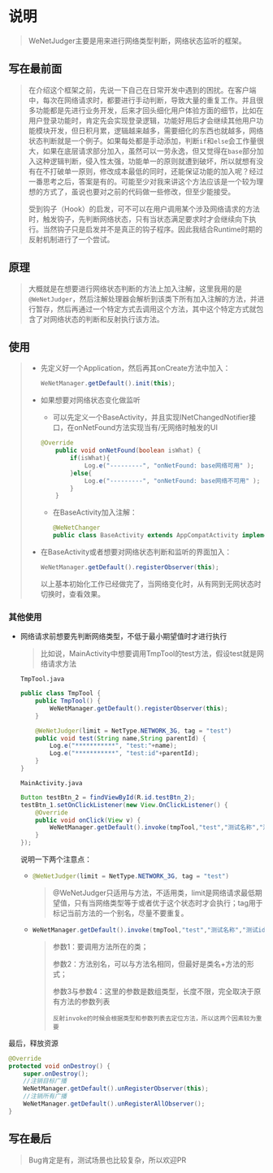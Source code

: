 # 说明

> WeNetJudger主要是用来进行网络类型判断，网络状态监听的框架。

## 写在最前面

> ​	在介绍这个框架之前，先说一下自己在日常开发中遇到的困扰。在客户端中，每次在网络请求时，都要进行手动判断，导致大量的重复工作。并且很多功能都是先进行业务开发，后来才回头细化用户体验方面的细节，比如在用户登录功能时，肯定先会实现登录逻辑，功能好用后才会继续其他用户功能模块开发，但日积月累，逻辑越来越多，需要细化的东西也就越多，网络状态判断就是一个例子。如果每处都是手动添加，判断`if`和`else`会工作量很大，如果在底层请求部分加入，虽然可以一劳永逸，但又觉得在`base`部分加入这种逻辑判断，侵入性太强，功能单一的原则就遭到破坏，所以就想有没有在不打破单一原则，修改成本最低的同时，还能保证功能的加入呢？经过一番思考之后，答案是有的。可能至少对我来讲这个方法应该是一个较为理想的方式了，虽说也要对之前的代码做一些修改，但至少能接受。
>
> ​	受到钩子（Hook）的启发，可不可以在用户调用某个涉及网络请求的方法时，触发钩子，先判断网络状态，只有当状态满足要求时才会继续向下执行。当然钩子只是启发并不是真正的钩子程序。因此我结合Runtime时期的反射机制进行了一个尝试。

## 原理

> ​	大概就是在想要进行网络状态判断的方法上加入注解，这里我用的是`@WeNetJudger`，然后注解处理器会解析到该类下所有加入注解的方法，并进行暂存，然后再通过一个特定方式去调用这个方法，其中这个特定方式就包含了对网络状态的判断和反射执行该方法。

## 使用

> - 先定义好一个Application，然后再其onCreate方法中加入：
>
>   ```java
>   WeNetManager.getDefault().init(this);
>   ```
>
> - 如果想要对网络状态变化做监听
>
>   - 可以先定义一个BaseActivity，并且实现INetChangedNotifier接口，在onNetFound方法实现当有/无网络时触发的UI
>
>   ```java
>   @Override
>       public void onNetFound(boolean isWhat) {
>           if(isWhat){
>               Log.e("---------", "onNetFound: base网络可用" );
>           }else{
>               Log.e("---------", "onNetFound: base网络不可用" );
>           }
>       }
>   ```
>
>   - 在BaseActivity加入注解：
>
>     ```java
>     @WeNetChanger
>     public class BaseActivity extends AppCompatActivity implements INetChangedNotifier
>     ```
>
>     
>
> - 在BaseActivity或者想要对网络状态判断和监听的界面加入：
>
>   ```java
>   WeNetManager.getDefault().registerObserver(this);
>   ```
>
>   以上基本初始化工作已经做完了，当网络变化时，从有网到无网状态时切换时，查看效果。

### 其他使用

- 网络请求前想要先判断网络类型，不低于最小期望值时才进行执行

  > 比如说，MainActivity中想要调用TmpTool的test方法，假设test就是网络请求方法

  `TmpTool.java`

  ```JAVA
  public class TmpTool {
      public TmpTool() {
          WeNetManager.getDefault().registerObserver(this);
      }
  
      @WeNetJudger(limit = NetType.NETWORK_3G, tag = "test")
      public void test(String name,String parentId) {
          Log.e("***********", "test:"+name);
          Log.e("***********", "test:id"+parentId);
      }
  }
  ```

  `MainActivity.java`

  ```java
  Button testBtn_2 = findViewById(R.id.testBtn_2);
  testBtn_1.setOnClickListener(new View.OnClickListener() {
      @Override
      public void onClick(View v) {
          WeNetManager.getDefault().invoke(tmpTool,"test","测试名称","测试id");
      }
  });
  ```

  说明一下两个注意点：

  - ```JAVA
    @WeNetJudger(limit = NetType.NETWORK_3G, tag = "test")
    ```

    > @WeNetJudger只适用与方法，不适用类，limit是网络请求最低期望值，只有当网络类型等于或者优于这个状态时才会执行；tag用于标记当前方法的一个别名，尽量不要重复。

  - ```java
    WeNetManager.getDefault().invoke(tmpTool,"test","测试名称","测试id");
    ```

    > 参数1：要调用方法所在的类；
    >
    > 参数2：方法别名，可以与方法名相同，但最好是类名+方法的形式；
    >
    > 参数3与参数4：这里的参数是数组类型，长度不限，完全取决于原有方法的参数列表
    >
    > `反射invoke的时候会根据类型和参数列表去定位方法，所以这两个因素较为重要`

最后，释放资源

```java
@Override
protected void onDestroy() {
    super.onDestroy();
    //注销目标广播
    WeNetManager.getDefault().unRegisterObserver(this);
    //注销所有广播
    WeNetManager.getDefault().unRegisterAllObserver();
}
```

## 写在最后

> Bug肯定是有，测试场景也比较复杂，所以欢迎PR